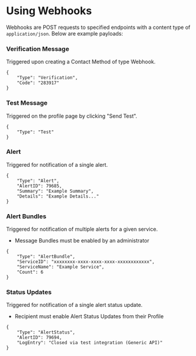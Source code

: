 # Using Webhooks

Webhooks are POST requests to specified endpoints with a content type of `application/json`. Below are example payloads:

### Verification Message

Triggered upon creating a Contact Method of type Webhook.

```
{
    "Type": "Verification",
    "Code": "283917"
}
```

### Test Message

Triggered on the profile page by clicking "Send Test".

```
{
    "Type": "Test"
}
```

### Alert

Triggered for notification of a single alert.

```
{
    "Type": "Alert",
    "AlertID": 79685,
    "Summary": "Example Summary",
    "Details": "Example Details..."
}
```

### Alert Bundles

Triggered for notification of multiple alerts for a given service.

- Message Bundles must be enabled by an administrator

```
{
    "Type": "AlertBundle",
    "ServiceID": "xxxxxxxx-xxxx-xxxx-xxxx-xxxxxxxxxxxx",
    "ServiceName": "Example Service",
    "Count": 6
}
```

### Status Updates

Triggered for notification of a single alert status update.

- Recipient must enable Alert Status Updates from their Profile

```
{
    "Type": "AlertStatus",
    "AlertID": 79694,
    "LogEntry": "Closed via test integration (Generic API)"
}
```

